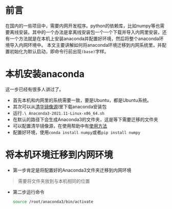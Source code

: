 # 前言
在国内的一些项目中，需要内网开发程序。python的依赖库，比如numpy等也需要离线安装。其中的一个办法是拿离线安装包一个一个下载并导入内网里安装，还有一个方法就是在本机上安装anaconda并配置好环境，然后将整个anaconda环境导入内网环境中。
本文主要讲解如何将anaconda环境迁移到内网系统里，并配置初始化为默认启动，即命令行前出现`(base)`字样。
# 本机安装anaconda
这一步已经有很多人讲过了。
+ 首先本机和内网里的系统需要一致，要是Ubuntu，都是Ubuntu系统。
+ 其次可以从[清华镜像源](https://mirrors.tuna.tsinghua.edu.cn/)l里下载anaconda安装包
+ 运行`.\ Anaconda3-2021.11-Linux-x86_64.sh`
+ 在默认的路径下会生成Anaconda3的文件夹，这是等下需要迁移的文件夹
+ 可以配置清华镜像源，在使用帮助中有[使用方法](https://mirrors.tuna.tsinghua.edu.cn/help/anaconda/)
+ 配置好环境，使用`conda install numpy`或者`pip install numpy`
# 将本机环境迁移到内网环境
+ 第一步肯定是将配置好的Anaconda3文件夹迁移到内网环境
> 需要将文件夹放到与本机相同的位置
+ 第二步运行命令
	```bash
	source /root/anaconda3/bin/activate
	```